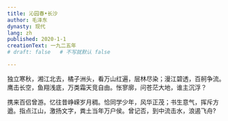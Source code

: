 ```yaml
---
title: 沁园春•长沙
author: 毛泽东
dynasty: 现代
lang: zh
published: 2020-1-1
creationText: 一九二五年
# draft: false   # 不写就默认 false

---
```

独立寒秋，湘江北去，橘子洲头，看万山红遍，层林尽染；漫江碧透，百舸争流。鹰击长空，鱼翔浅底，万类霜天竞自由。怅寥廓，问苍茫大地，谁主沉浮？  

携来百侣曾游。忆往昔峥嵘岁月稠。恰同学少年，风华正茂；书生意气，挥斥方遒。指点江山，激扬文字，粪土当年万户侯。曾记否，到中流击水，浪遏飞舟?
